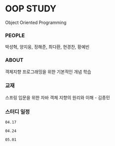# OOP STUDY
Object Oriented Programming 

### PEOPLE
박성혁, 양지웅, 정해준, 최다환, 현경찬, 황예빈

### ABOUT
객체지향 프로그래밍을 위한 기본적인 개념 학습

### 교재
스프링 입문을 위한 자바 객체 지향의 원리와 이해 - 김종민

### 스터디 일정
```
04.17

04.24 

05.01
```
 

